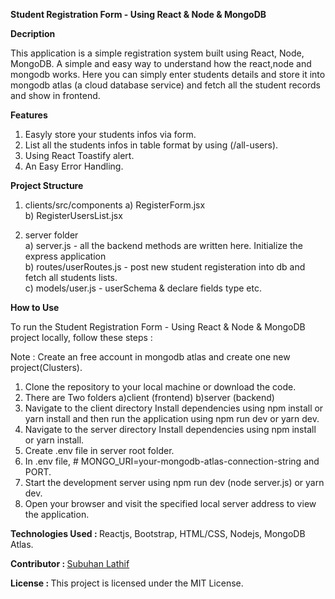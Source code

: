 <b>Student Registration Form - Using React & Node & MongoDB</b>

<b>Decription</b>

This application is a simple registration system built using React, Node, MongoDB. A simple and easy way to understand how the react,node and mongodb works. Here you can simply enter students details and store it into mongodb atlas (a cloud database service) and fetch all the student records and show in frontend.

<b>Features</b>

1) Easyly store your students infos via form.
2) List all the students infos in table format by using (/all-users).
3) Using React Toastify alert. 
4) An Easy Error Handling.

<b>Project Structure</b>
 
1) clients/src/components
   a) RegisterForm.jsx <br/>
   b) RegisterUsersList.jsx <br/>

2) server folder <br/>
   a) server.js - all the backend methods are written here. Initialize the express application <br/>
   b) routes/userRoutes.js - post new student registeration into db and fetch all students lists. <br/>
   c) models/user.js - userSchema & declare fields type etc.

<b>How to Use</b>

To run the Student Registration Form - Using React & Node & MongoDB project locally, follow these steps :

Note : Create an free account in mongodb atlas and create one new project(Clusters). 

1) Clone the repository to your local machine or download the code.
2) There are Two folders a)client (frontend)  b)server (backend)
3) Navigate to the client directory Install dependencies using npm install or yarn install and then run the application using npm run dev or yarn dev.
4) Navigate to the server directory Install dependencies using npm install or yarn install.
5) Create .env file in server root folder.
6) In .env file, # MONGO_URI=your-mongodb-atlas-connection-string and PORT.
7) Start the development server using npm run dev (node server.js) or yarn dev.
8) Open your browser and visit the specified local server address to view the application.

<b>Technologies Used : </b> Reactjs, Bootstrap, HTML/CSS, Nodejs, MongoDB Atlas.

<b>Contributor : </b> <a href="https://subuhanbca.netlify.app/" target="_blank">Subuhan Lathif </a>

<b>License : </b> This project is licensed under the MIT License.

